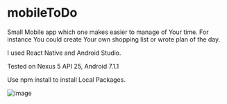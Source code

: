 # mobileToDo 


Small Mobile app which one makes easier to manage of Your time. 
For instance You could create Your own shopping list or wrote plan of the day.

I used React Native and Android Studio.

Tested on Nexus 5 API 25, Android 7.1.1

Use npm install to install Local Packages.



![image](https://pawelkossowski91.github.io/mobileToDo/img.png)
